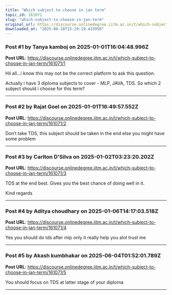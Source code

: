 ```yaml
---
title: "Which subject to choose in jan term"
topic_id: 161071
slug: "which-subject-to-choose-in-jan-term"
original_url: https://discourse.onlinedegree.iitm.ac.in/t/which-subject-to-choose-in-jan-term/161071
downloaded_at: "2025-06-18T15:29:19.433950"
---
```


### Post #1 by Tanya kamboj on 2025-01-01T16:04:48.996Z
**Post URL**: https://discourse.onlinedegree.iitm.ac.in/t/which-subject-to-choose-in-jan-term/161071/1

Hii all…i know this may not be the correct platform to ask this question.

Actually i have 3 diploma subjects to cover - MLP, JAVA, TDS. So which 2 subject should i choose for this term?

---

### Post #2 by Rajat Goel on 2025-01-01T16:49:57.552Z
**Post URL**: https://discourse.onlinedegree.iitm.ac.in/t/which-subject-to-choose-in-jan-term/161071/2

Don’t take TDS, this subject should be taken in the end else you might have some problem

---

### Post #3 by Carlton D'Silva on 2025-01-02T03:23:20.202Z
**Post URL**: https://discourse.onlinedegree.iitm.ac.in/t/which-subject-to-choose-in-jan-term/161071/3

TDS at the end best. Gives you the best chance of doing well in it.

Kind regards

---

### Post #4 by Aditya choudhary on 2025-01-06T14:17:03.518Z
**Post URL**: https://discourse.onlinedegree.iitm.ac.in/t/which-subject-to-choose-in-jan-term/161071/4

Yes you should do tds after mlp only it really help you alot trust me

---

### Post #5 by Akash kumbhakar  on 2025-06-04T01:52:01.789Z
**Post URL**: https://discourse.onlinedegree.iitm.ac.in/t/which-subject-to-choose-in-jan-term/161071/5

You should focus on TDS at latter stage of your diploma

---
